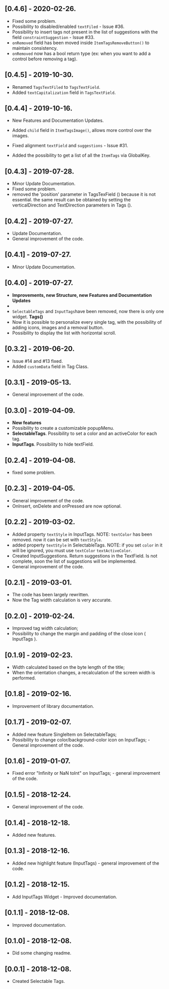 ## [0.4.6] - 2020-02-26.

* Fixed some problem.
* Possibility to disabled/enabled `textFiled` - Issue #36.
* Possibility to insert tags not present in the list of suggestions with the field `constraintSuggestion` - Issue #33.
* `onRemoved` field has been moved inside `ItemTagsRemoveButton()` to maintain consistency.
* `onRemoved` now has a bool return type (ex: when you want to add a control before removing a tag).

## [0.4.5] - 2019-10-30.

* Renamed `TagsTextFiled` to `TagsTextField`.
* Added `textCapitalization` field in `TagsTextField`.

## [0.4.4] - 2019-10-16.

* New Features and Documentation Updates.

* Added `child` field in `ItemTagsImage()`, allows more control over the images.
* Fixed alignment `textField` and `suggestions` - Issue #31.
* Added the possibility to get a list of all the `ItemTags` via GlobalKey<TagsState>.

## [0.4.3] - 2019-07-28.

* Minor Update Documentation.
* Fixed some problem.
* removed the 'position' parameter  in TagsTexField () because it is not essential. the same result can be obtained by setting the verticalDirection and TextDirection parameters in Tags ().

## [0.4.2] - 2019-07-27.

* Update Documentation.
* General improvement of the code.

## [0.4.1] - 2019-07-27.

* Minor Update Documentation.

## [0.4.0] - 2019-07-27.

* **Improvements, new Structure, new Features and Documentation Updates**
*
* `SelectableTags` and `InputTags`have been removed, now there is only one widget. **Tags()**
* Now it is possible to personalize every single tag, with the possibility of adding icons, images and a removal button.
* Possibility to display the list with horizontal scroll.

## [0.3.2] - 2019-06-20.

* Issue #14 and #13 fixed.
* Added `customData` field in Tag Class.

## [0.3.1] - 2019-05-13.

* General improvement of the code.

## [0.3.0] - 2019-04-09.

* **New features**
* Possibility to create a customizable popupMenu.
* **SelectableTags**. Possibility to set a color and an activeColor for each tag.
* **InputTags**. Possibility to hide textField.

## [0.2.4] - 2019-04-08.

* fixed some problem.

## [0.2.3] - 2019-04-05.

* General improvement of the code.
* OnInsert, onDelete and onPressed are now optional.

## [0.2.2] - 2019-03-02.

* Added property `textStyle` in InputTags. NOTE: `textColor` has been removed. now it can be set with `textStyle`.
* added property `textStyle` in SelectableTags. NOTE: if you set `color` in it will be ignored, you must use `textColor` `textActiveColor`.
* Created InputSuggestions. Return suggestions in the TextField. Is not complete, soon the list of suggestions will be implemented.
* General improvement of the code.

## [0.2.1] - 2019-03-01.

* The code has been largely rewritten.
* Now the Tag width calculation is very accurate.

## [0.2.0] - 2019-02-24.

* Improved tag width calculation; 
* Possibility to change the margin and padding of the close icon ( InputTags ).

## [0.1.9] - 2019-02-23.

* Width calculated based on the byte length of the title; 
* When the orientation changes, a recalculation of the screen width is performed.

## [0.1.8] - 2019-02-16.

* Improvement of library documentation.

## [0.1.7] - 2019-02-07.

* Added new feature SingleItem on SelectableTags; 
* Possibility to change color/background-color icon on InputTags; - General improvement of the code.

## [0.1.6] - 2019-01-07.

* Fixed error "Infinity or NaN toInt" on InputTags; - general improvement of the code.

## [0.1.5] - 2018-12-24.

* General improvement of the code.

## [0.1.4] - 2018-12-18.

* Added new features.

## [0.1.3] - 2018-12-16.

* Added new highlight feature (InputTags) - general improvement of the code.

## [0.1.2] - 2018-12-15.

* Add InputTags Widget - Improved documentation.

## [0.1.1] - 2018-12-08.

* Improved documentation.

## [0.1.0] - 2018-12-08.

* Did some changing readme.

## [0.0.1] - 2018-12-08.

* Created Selectable Tags.
